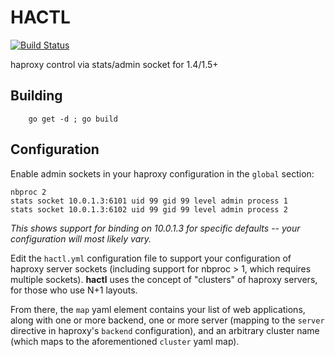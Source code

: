 # HACTL

[![Build Status](https://secure.travis-ci.org/jbuchbinder/hactl.png)](http://travis-ci.org/jbuchbinder/hactl)

haproxy control via stats/admin socket for 1.4/1.5+

## Building

        go get -d ; go build

## Configuration

Enable admin sockets in your haproxy configuration in the ``global`` section:

	nbproc 2
	stats socket 10.0.1.3:6101 uid 99 gid 99 level admin process 1
	stats socket 10.0.1.3:6102 uid 99 gid 99 level admin process 2

*This shows support for binding on 10.0.1.3 for specific defaults -- your
configuration will most likely vary.*

Edit the ``hactl.yml`` configuration file to support your configuration of
haproxy server sockets (including support for nbproc > 1, which requires
multiple sockets). **hactl** uses the concept of "clusters" of haproxy
servers, for those who use N+1 layouts.

From there, the ``map`` yaml element contains your list of web applications,
along with one or more backend, one or more server (mapping to the ``server``
directive in haproxy's ``backend`` configuration), and an arbitrary cluster
name (which maps to the aforementioned ``cluster`` yaml map).


